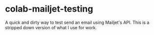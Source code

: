 # colab-mailjet-testing
A quick and dirty way to test send an email using Mailjet's API. This is a stripped down version of what I use for work.

